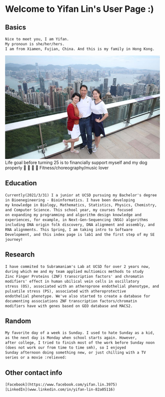 # **Welcome to Yifan Lin's User Page :)**

## Basics
    Nice to meet you, I am Yifan. 
    My pronoun is she/her/hers.
    I am from Xiamen, Fujian, China. And this is my family in Hong Kong. 
![alt text](https://github.com/yifanLin/cse110_lab01_GitHubPages/blob/16abde6ed015dae88c8bc1219cf6e8333b608100/2b838e75f9616968.jpg)
    Life goal before turning 25 is to financially support myself and my dog properly :dog:
    :muscle: :dancers: :musical_note: Fitness/choreography/music lover 

## Education
    Currently(2021/3/31) I a junior at UCSD pursuing my Bachelor's degree in Bioenegineering - Bioinformatics. I have been developing 
    my knowledge in Biology, Mathematics, Statistics, Physics, Chemistry, and Computer Science. This school year, my courses focused 
    on expanding my programming and algorithm design knowledge and experiences, for example, in Next-Gen-Sequencing (NSG) algorithms 
    including DNA origin folk discovery, DNA alignment and assembly, and RNA alignments. This Spring, I am taking intro to Software 
    Development, and this index page is lab1 and the first step of my SE journey!

## Research
    I have commited to Subramaniam's Lab at UCSD for over 2 years now, during which me and my team applied multiomics methods to study 
    Zinc Finger Proteins (ZNF) transcription factors' and chromatin modifiers' effect in human ubilical vein cells in oscillatory 
    stress (OS), associated with an atheroprone endothelial phenotype, and pulsatile stress (PS), associated with atheroprotective 
    endothelial phenotype. We've also started to create a database for documenting associations ZNF transcription factors/chromatin
    modifiers have with genes based on GEO database and MACS2. 

## Random
    My favorite day of a week is Sunday. I used to hate Sunday as a kid, as the next day is Monday when school starts again. However, 
    after college, I tried to finish most of the work before Sunday noon (does not work our from time to time smh), so I enjoyed 
    Sunday afternoon doing something new, or just chilling with a TV series or a movie :relieved:

## Other contact info
    [Facebook](https://www.facebook.com/yifan.lin.3975)
    [LinkedIn](www.linkedin.com/in/yifan-lin-82a05116)